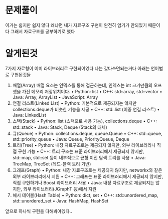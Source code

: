 # 문제풀이
이거는 쉽지만 쉽지 않다
왜냐면 내가 자료구조 구현이 완전히 암기가 안되있기 때문이다
그래서 자료구조를 공부하기로 했다

# 알게된것
7가지 자료형이 이미 라이브러리로 구현되어있다
나는 갖다쓰면되는거다 아래는 언어벌로 구현된것들
1.	배열(Array)
    배열 요소는 인덱스를 통해 접근하는데, 
    인덱스는 int 크기만큼의 오프셋을 가진 메모리 저장위치이다.
     •	Python: list
     •	C++: std::array, std::vector
     •	Java: Array, ArrayList
     •	JavaScript: Array
2.	연결 리스트(Linked List)
•	Python: 기본적으로 제공되지는 않지만 collections.deque가 비슷한 기능을 제공
•	C++: std::list (이중 연결 리스트)
•	Java: LinkedList
3.	스택(Stack)
•	Python: list (스택으로 사용 가능), collections.deque
•	C++: std::stack
•	Java: Stack, Deque (Stack의 대체)
4.	큐(Queue)
•	Python: collections.deque, queue.Queue
•	C++: std::queue, std::priority_queue
•	Java: Queue, PriorityQueue, Deque
5.	트리(Tree)
•	Python: 내장 자료구조로는 제공되지 않지만, 외부 라이브러리나 직접 구현 가능
•	C++: 트리 구조는 표준 라이브러리에서 제공되지 않지만, std::map, std::set 등이 내부적으로 균형 이진 탐색 트리를 사용
•	Java: TreeMap, TreeSet (레드-블랙 트리 기반)
6.	그래프(Graph)
•	Python: 내장 자료구조로는 제공되지 않지만, networkx와 같은 외부 라이브러리에서 지원
•	C++: 그래프는 표준 라이브러리에서 제공되지 않지만, 직접 구현하거나 Boost 라이브러리 사용
•	Java: 내장 자료구조로 제공되지는 않지만, 외부 라이브러리(JGraphT 등)에서 지원
7.	해시 테이블(Hash Table)
•	Python: dict, set
•	C++: std::unordered_map, std::unordered_set
•	Java: HashMap, HashSet

앞으로 하나씩 구현을 다해봐야겠다..
